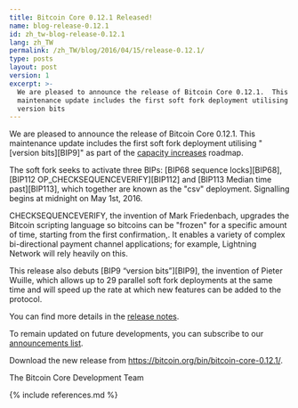 ```yaml
---
title: Bitcoin Core 0.12.1 Released!
name: blog-release-0.12.1
id: zh_tw-blog-release-0.12.1
lang: zh_TW
permalink: /zh_TW/blog/2016/04/15/release-0.12.1/
type: posts
layout: post
version: 1
excerpt: >-
  We are pleased to announce the release of Bitcoin Core 0.12.1.  This
  maintenance update includes the first soft fork deployment utilising
  version bits
---
```

We are pleased to announce the release of Bitcoin Core 0.12.1. This maintenance update includes the first soft fork deployment utilising "[version bits][BIP9]" as part of the [capacity increases](/en/2015/12/23/capacity-increases-faq/) roadmap.

The soft fork seeks to activate three BIPs: [BIP68 sequence locks][BIP68], [BIP112 OP_CHECKSEQUENCEVERIFY][BIP112] and [BIP113 Median time past][BIP113], which together are known as the "csv" deployment. Signalling begins at midnight on May 1st, 2016.

CHECKSEQUENCEVERIFY, the invention of Mark Friedenbach, upgrades the Bitcoin scripting language so bitcoins can be "frozen" for a specific amount of time, starting from the first confirmation,. It enables a variety of complex bi-directional payment channel applications; for example, Lightning Network will rely heavily on this.

This release also debuts [BIP9 “version bits”][BIP9], the invention of Pieter Wuille, which allows up to 29 parallel soft fork deployments at the same time and will speed up the rate at which new features can be added to the protocol.

You can find more details in the [release notes](/en/releases/0.12.1/).

To remain updated on future developments, you can subscribe to our [announcements list](/en/list/announcements/join/).

Download the new release from <https://bitcoin.org/bin/bitcoin-core-0.12.1/>.

The Bitcoin Core Development Team

{% include references.md %}
